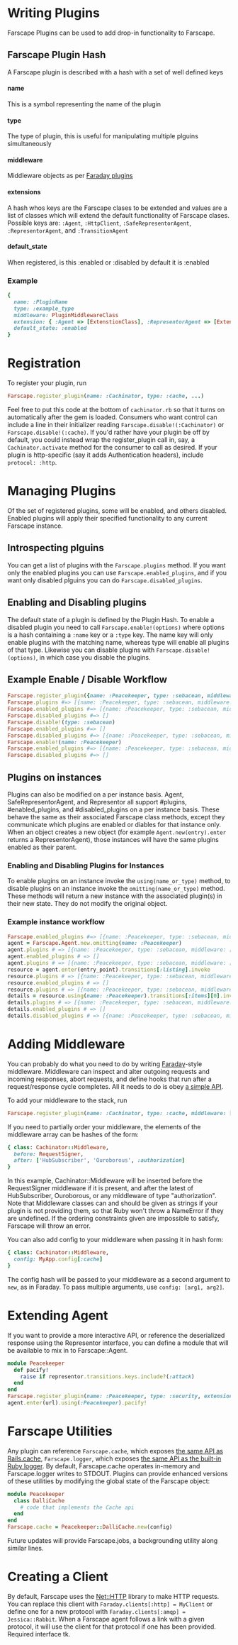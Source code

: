 # Writing Plugins

Farscape Plugins can be used to add drop-in functionality to Farscape. 

## Farscape Plugin Hash

A Farscape plugin is described with a hash with a set of well defined keys

#### name
This is a symbol representing the name of the plugin

#### type
The type of plugin, this is useful for manipulating multiple plguins simultaneously

#### middleware
Middleware objects as per [Faraday plugins](https://github.com/lostisland/faraday#writing-middleware)

#### extensions
A hash whos keys are the Farscape clases to be extended and values are a list of classes which will extend the default functionality of Farscape clases.
Possible keys are: `:Agent`, `:HttpClient`, `:SafeRepresentorAgent`, `:RepresentorAgent`, and `:TransitionAgent`

#### default_state
When registered, is this :enabled or :disabled by default it is :enabled

### Example
```ruby
{
  name: :PluginName
  type: :example_type
  middleware: PluginMiddlewareClass
  extension: { :Agent => [ExtenstionClass], :RepresentorAgent => [ExtensionClass, Walrus] }
  default_state: :enabled
}
```

# Registration

To register your plugin, run 

```ruby
Farscape.register_plugin(name: :Cachinator, type: :cache, ...)
```

Feel free to put this code at the bottom of `cachinator.rb` so that it turns on automatically after the gem is loaded. Consumers who want control can include a line in their initializer reading `Farscape.disable!(:Cachinator)` or `Farscape.disable!(:cache)`. If you'd rather have your plugin be off by default, you could instead wrap the register_plugin call in, say, a `Cachinator.activate` method for the consumer to call as desired. If your plugin is http-specific (say it adds Authentication headers), include `protocol: :http`.

# Managing Plugins
Of the set of registered plugins, some will be enabled, and others disabled. Enabled plugins will apply their specified functionality to any current Farscape instance.  

## Introspecting plguins

You can get a list of plugins with the `Farscape.plugins` method.  If you want only the enabled plugins you can use `Farscape.enabled_plugins`, and if you want only disabled plguins you can do `Farscape.disabled_plugins`.

## Enabling and Disabling plugins

The default state of a plugin is defined by the Plugin Hash.  To enable a disabled plugin you need to call `Farscape.enable!(options)` where options is a hash containing a `:name` key or a `:type` key.  The name key will only enable plugins with the matching name, whereas type will enable all plugins of that type.
Likewise you can disable plugins with `Farscape.disable!(options)`, in which case you disable the plugins.

## Example Enable / Disable Workflow

```ruby
Farscape.register_plugin({name: :Peacekeeper, type: :sebacean, middleware: [TestMiddleware::NoGetNoProblem]})
Farscape.plugins #=> [{name: :Peacekeeper, type: :sebacean, middleware: [TestMiddleware::NoGetNoProblem]}]
Farscape.enabled_plugins #=> [{name: :Peacekeeper, type: :sebacean, middleware: [TestMiddleware::NoGetNoProblem]}]
Farscape.disabled_plugins #=> []
Farscape.disable!(type: :sebacean)
Farscape.enabled_plugins #=> []
Farscape.disabled_plugins #=> [{name: :Peacekeeper, type: :sebacean, middleware: [TestMiddleware::NoGetNoProblem]}]
Farscape.enable!(name: :Peacekeeper)
Farscape.enabled_plugins #=> [{name: :Peacekeeper, type: :sebacean, middleware: [TestMiddleware::NoGetNoProblem]}]
Farscape.disabled_plugins #=> []
```

## Plugins on instances

Plugins can also be modified on a per instance basis.  Agent, SafeRepresentorAgent, and Representor all support #plugins, #enabled_plugins, and #disabled_plugins on a per instance basis.  These behave the same as their associated Farscape class methods, except they communicate which plugins are enabled or diables for that instance only.
When an object creates a new object (for example `Agent.new(entry).enter` returns a RepresentorAgent), those instances will have the same plugins enabled as their parent.

### Enabling and Disabling Plugins for Instances

To enable plugins on an instance invoke the `using(name_or_type)` method, to disable plugins on an instance invoke the `omitting(name_or_type)` method.  These methods will return a new instance with the associated plugin(s) in their new state.  They do not modify the original object.

### Example instance workflow

```ruby
Farscape.enabled_plugins #=> [{name: :Peacekeeper, type: :sebacean, middleware: [TestMiddleware::NoGetNoProblem]}]
agent = Farscape.Agent.new.omitting(name: :Peacekeeper)
agent.plugins # => [{name: :Peacekeeper, type: :sebacean, middleware: [TestMiddleware::NoGetNoProblem]}]
agent.enabled_plugins # => []
agent.plugins # => [{name: :Peacekeeper, type: :sebacean, middleware: [TestMiddleware::NoGetNoProblem]}]
resource = agent.enter(entry_point).transitions[:listing].invoke
resource.plugins # => [{name: :Peacekeeper, type: :sebacean, middleware: [TestMiddleware::NoGetNoProblem]}]
resource.enabled_plugins # => []
resource.plugins # => [{name: :Peacekeeper, type: :sebacean, middleware: [TestMiddleware::NoGetNoProblem]}]
details = resource.using(name: :Peacekeeper).transitions[:items][0].invoke
details.plugins # => [{name: :Peacekeeper, type: :sebacean, middleware: [TestMiddleware::NoGetNoProblem]}]
details.enabled_plugins # => []
details.disabled_plugins # => [{name: :Peacekeeper, type: :sebacean, middleware: [TestMiddleware::NoGetNoProblem]}]
```

# Adding Middleware

You can probably do what you need to do by writing [Faraday](https://github.com/lostisland/faraday)-style middleware. Middleware can inspect and alter outgoing requests and incoming responses, abort requests, and define hooks that run after a request/response cycle completes. All it needs to do is obey [a simple API](https://github.com/lostisland/faraday#writing-middleware).

To add your middleware to the stack, run

```ruby
Farscape.register_plugin(name: :Cachinator, type: :cache, middleware: [Cachinator::Middleware], ...)
```

If you need to partially order your middleware, the elements of the middleware array can be hashes of the form:

```ruby
{ class: Cachinator::Middleware,
  before: RequestSigner,
  after: ['HubSubscriber', 'Ouroborous', :authorization]
}
```

In this example, Cachinator::Middleware will be inserted before the RequestSigner middleware if it is present, and after the latest of HubSubscriber, Ouroborous, or any middleware of type "authorization". Note that Middleware classes can and should be given as strings if your plugin is not providing them, so that Ruby won't throw a NameError if they are undefined. If the ordering constraints given are impossible to satisfy, Farscape will throw an error.

You can also add config to your middleware when passing it in hash form:

```ruby
{ class: Cachinator::Middleware,
  config: MyApp.config[:cache]
}
```

The config hash will be passed to your middleware as a second argument to `new`, as in Faraday. To pass multiple arguments, use `config: [arg1, arg2]`.

# Extending Agent

If you want to provide a more interactive API, or reference the deserialized response using the Representor interface, you can define a module that will be available to mix in to Farscape::Agent.

```ruby
module Peacekeeper
  def pacify!
    raise if representor.transitions.keys.include?(:attack)
  end
end
Farscape.register_plugin(name: :Peacekeeper, type: :security, extensions: [Peacekeeper], extends: [:Agent])
agent.enter(url).using(:Peacekeeper).pacify!
```

# Farscape Utilities

Any plugin can reference `Farscape.cache`, which exposes [the same API as Rails.cache](http://apidock.com/rails/ActiveSupport/Cache/Store), `Farscape.logger`, which exposes [the same API as the built-in Ruby logger](http://apidock.com/ruby/Logger). By default, Farscape.cache operates in-memory and Farscape.logger writes to STDOUT. Plugins can provide enhanced versions of these utilities by modifying the global state of the Farscape object:

```ruby
module Peacekeeper
  class DalliCache
    # code that implements the Cache api
  end
end
Farscape.cache = Peacekeeper::DalliCache.new(config)
```

Future updates will provide Farscape.jobs, a backgrounding utility along similar lines.

# Creating a Client

By default, Farscape uses the [Net::HTTP](http://ruby-doc.org/stdlib-2.1.5/libdoc/net/http/rdoc/Net/HTTP.html) library to make HTTP requests. You can replace this client with `Faraday.clients[:http] = MyClient` or define one for a new protocol with `Faraday.clients[:amqp] = Jessica::Rabbit`. When a Farscape agent follows a link with a given protocol, it will use the client for that protocol if one has been provided. Required interface tk.
